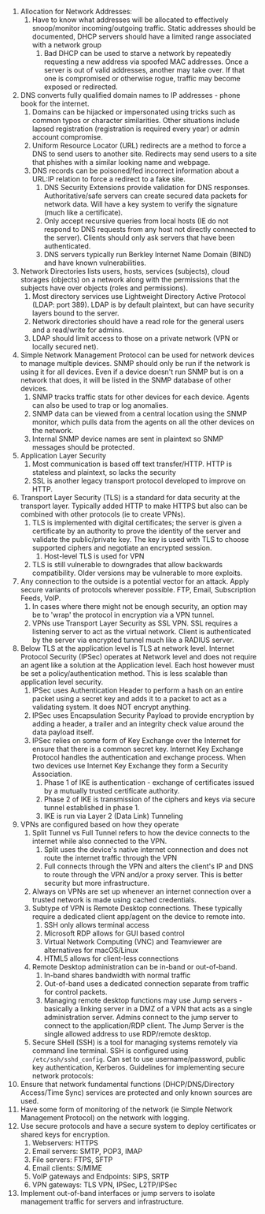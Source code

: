 1. Allocation for Network Addresses: 
	1. Have to know what addresses will be allocated to effectively snoop/monitor incoming/outgoing traffic. Static addresses should be documented, DHCP servers should have a limited range associated with a network group
		1. Bad DHCP can be used to starve a network by repeatedly requesting a new address via spoofed MAC addresses. Once a server is out of valid addresses, another may take over. If that one is compromised or otherwise rogue, traffic may become exposed or redirected.
2. DNS converts fully qualified domain names to IP addresses - phone book for the internet.
	1. Domains can be hijacked or impersonated using tricks such as common typos or character similarities. Other situations include lapsed registration (registration is required every year) or admin account compromise.
	2. Uniform Resource Locator (URL) redirects are a method to force a DNS to send users to another site. Redirects may send users to a site that phishes with a similar looking name and webpage.
	3. DNS records can be poisoned/fed incorrect information about a URL:IP relation to force a redirect to a fake site.
		1. DNS Security Extensions provide validation for DNS responses. Authoritative/safe servers can create secured data packets for network data. Will have a key system to verify the signature (much like a certificate).
		2. Only accept recursive queries from local hosts (IE do not respond to DNS requests from any host not directly connected to the server). Clients should only ask servers that have been authenticated.
		3. DNS servers typically run Berkley Internet Name Domain (BIND) and have known vulnerabilities.
3. Network Directories lists users, hosts, services (subjects), cloud storages (objects) on a network along with the permissions that the subjects have over objects (roles and permissions).
	1. Most directory services use Lightweight Directory Active Protocol (LDAP: port 389). LDAP is by default plaintext, but can have security layers bound to the server.
	2. Network directories should have a read role for the general users and a read/write for admins.
	3. LDAP should limit access to those on a private network (VPN or locally secured net).
4. Simple Network Management Protocol can be used for network devices to manage multiple devices. SNMP should only be run if the network is using it for all devices. Even if a device doesn't run SNMP but is on a network that does, it will be listed in the SNMP database of other devices.
	1. SNMP tracks traffic stats for other devices for each device. Agents can also be used to trap or log anomalies.
	2. SNMP data can be viewed from a central location using the SNMP monitor, which pulls data from the agents on all the other devices on the network.
	3. Internal SNMP device names are sent in plaintext so SNMP messages should be protected.
5. Application Layer Security
	1. Most communication is based off text transfer/HTTP. HTTP is stateless and plaintext, so lacks the security 
	2. SSL is another legacy transport protocol developed to improve on HTTP.
6. Transport Layer Security (TLS) is a standard for data security at the transport layer. Typically added HTTP to make HTTPS but also can be combined with other protocols (ie to create VPNs).
	1. TLS is implemented with digital certificates; the server is given a certificate by an authority to prove the identity of the server and validate the public/private key. The key is used with TLS to choose supported ciphers and negotiate an encrypted session.
		1. Host-level TLS is used for VPN
	2. TLS is still vulnerable to downgrades that allow backwards  compatibility. Older versions may be vulnerable to more exploits.
7. Any connection to the outside is a potential vector for an attack. Apply secure variants of protocols wherever possible. FTP, Email, Subscription Feeds, VoIP.
	1. In cases where there might not be enough security, an option may be to 'wrap' the protocol in encryption via a VPN tunnel.
	2. VPNs use Transport Layer Security as SSL VPN. SSL requires a listening server to act as the virtual network. Client is authenticated by the server via encrypted tunnel much like a RADIUS server. 
8. Below TLS at the application level is TLS at network level. Internet Protocol Security (IPSec) operates at Network level and does not require an agent like a solution at the Application level. Each host however must be set a policy/authentication method. This is less scalable than application level security.
	1. IPSec uses Authentication Header to perform a hash on an entire packet using a secret key and adds it to a packet to act as a validating system. It does NOT encrypt anything.
	2. IPSec uses Encapsulation Security Payload to provide encryption by adding a header, a trailer and an integrity check value around the data payload itself.
	3. IPSec relies on some form of Key Exchange over the Internet for ensure that there is a common secret key. Internet Key Exchange Protocol handles the authentication and exchange process. When two devices use Internet Key Exchange they form a Security Association.
		1. Phase 1 of IKE is authentication - exchange of certificates issued by a mutually trusted certificate authority.
		2. Phase 2 of IKE is transmission of the ciphers and keys via secure tunnel established in phase 1.
		3. IKE is run via Layer 2 (Data Link) Tunneling
9. VPNs are configured based on how they operate
	1. Split Tunnel vs Full Tunnel refers to how the device connects to the internet while also connected to the VPN. 
		1. Split uses the device's native internet connection and does not route the internet traffic through the VPN
		2. Full connects through the VPN and alters the client's IP and DNS to route through the VPN and/or a proxy server. This is better security but more infrastructure.
	2. Always on VPNs are set up whenever an internet connection over a trusted network is made using cached credentials.
	3. Subtype of VPN is Remote Desktop connections. These typically require a dedicated client app/agent on the device to remote into.
		1. SSH only allows terminal access
		2. Microsoft RDP allows for GUI based control
		3. Virtual Network Computing (VNC) and Teamviewer are alternatives for macOS/Linux
		4. HTML5 allows for client-less connections
	4. Remote Desktop administration can be in-band or out-of-band.
		1. In-band shares bandwidth with normal traffic
		2. Out-of-band uses a dedicated connection separate from traffic for control packets.
		3. Managing remote desktop functions may use Jump servers - basically a linking server in a DMZ of a VPN that acts as a single administration server. Admins connect to the jump server to connect to the application/RDP client. The Jump Server is the single allowed address to use RDP/remote desktop.
	5. Secure SHell (SSH) is a tool for managing systems remotely via command line terminal. SSH is configured using `/etc/ssh/sshd_config`. Can set to use username/password, public key authentication, Kerberos.
Guidelines for implementing secure network protocols:
1. Ensure that network fundamental functions (DHCP/DNS/Directory Access/Time Sync) services are protected and only known sources are used.
2. Have some form of monitoring of the network (ie Simple Network Management Protocol) on the network with logging.
3. Use secure protocols and have a secure system to deploy certificates or shared keys for encryption.
	1. Webservers: HTTPS
	2. Email servers: SMTP, POP3, IMAP
	3. File servers: FTPS, SFTP
	4. Email clients: S/MIME
	5. VoIP gateways and Endpoints: SIPS, SRTP
	6. VPN gateways: TLS VPN, IPSec, L2TP/IPSec
4. Implement out-of-band interfaces or jump servers to isolate management traffic for servers and infrastructure.
